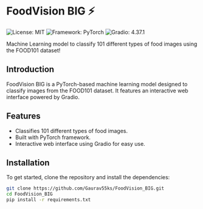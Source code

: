 # FoodVision BIG ⚡

![License: MIT](https://img.shields.io/badge/License-MIT-blue.svg)
![Framework: PyTorch](https://img.shields.io/badge/Framework-PyTorch-red.svg)
![Gradio: 4.37.1](https://img.shields.io/badge/Gradio-4.37.1-orange.svg)

Machine Learning model to classify 101 different types of food images using the FOOD101 dataset!

## Introduction
FoodVision BIG is a PyTorch-based machine learning model designed to classify images from the FOOD101 dataset. It features an interactive web interface powered by Gradio.

## Features
- Classifies 101 different types of food images.
- Built with PyTorch framework.
- Interactive web interface using Gradio for easy use.

## Installation
To get started, clone the repository and install the dependencies:

```bash
git clone https://github.com/Gaurav55ks/FoodVision_BIG.git
cd FoodVision_BIG
pip install -r requirements.txt
